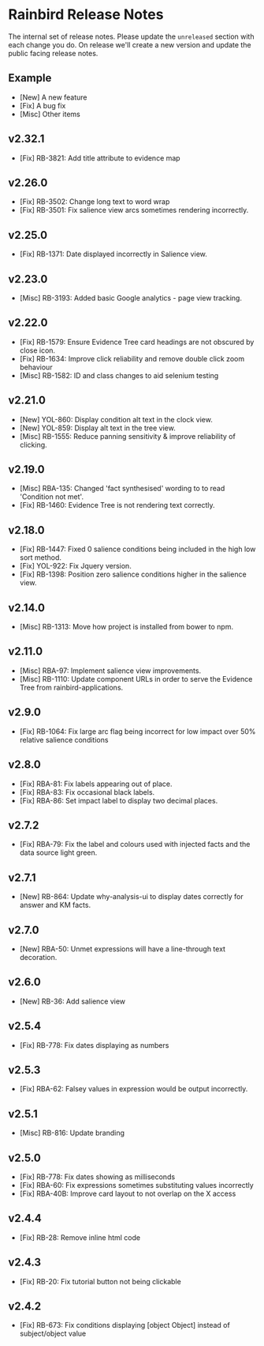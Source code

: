# Rainbird Release Notes

The internal set of release notes. Please update the `unreleased` section with
each change you do. On release we'll create a new version and update the public
facing release notes.

## Example

  *  [New] A new feature
  *  [Fix] A bug fix
  * [Misc] Other items

## v2.32.1

  * [Fix] RB-3821: Add title attribute to evidence map

## v2.26.0

  * [Fix] RB-3502: Change long text to word wrap
  * [Fix] RB-3501: Fix salience view arcs sometimes rendering incorrectly.

## v2.25.0

  * [Fix] RB-1371: Date displayed incorrectly in Salience view.

## v2.23.0

  * [Misc] RB-3193: Added basic Google analytics - page view tracking.

## v2.22.0
  
  *   [Fix] RB-1579: Ensure Evidence Tree card headings are not obscured by close icon.
  *   [Fix] RB-1634: Improve click reliability and remove double click zoom behaviour
  *  [Misc] RB-1582: ID and class changes to aid selenium testing

## v2.21.0

  *  [New]  YOL-860: Display condition alt text in the clock view.
  *  [New]  YOL-859: Display alt text in the tree view.
  *  [Misc] RB-1555: Reduce panning sensitivity & improve reliability of clicking.

## v2.19.0

  *  [Misc] RBA-135: Changed 'fact synthesised' wording to to read 'Condition not met'.
  *  [Fix]  RB-1460: Evidence Tree is not rendering text correctly.

## v2.18.0

  *  [Fix] RB-1447: Fixed 0 salience conditions being included in the high low sort method.
  *  [Fix] YOL-922: Fix Jquery version.
  *  [Fix] RB-1398: Position zero salience conditions higher in the salience view.

## v2.14.0

  * [Misc] RB-1313: Move how project is installed from bower to npm.

## v2.11.0

  * [Misc]  RBA-97: Implement salience view improvements.
  * [Misc] RB-1110: Update component URLs in order to serve the Evidence Tree from rainbird-applications.

## v2.9.0

  * [Fix] RB-1064: Fix large arc flag being incorrect for low impact over 50% relative salience conditions

## v2.8.0

  * [Fix] RBA-81: Fix labels appearing out of place.
  * [Fix] RBA-83: Fix occasional black labels.
  * [Fix] RBA-86: Set impact label to display two decimal places.

## v2.7.2

  * [Fix] RBA-79: Fix the label and colours used with injected facts and the data source light green.
  
## v2.7.1

  * [New] RB-864: Update why-analysis-ui to display dates correctly for answer and KM facts.

## v2.7.0

  * [New] RBA-50: Unmet expressions will have a line-through text decoration.

## v2.6.0

  * [New] RB-36: Add salience view

## v2.5.4

  * [Fix] RB-778: Fix dates displaying as numbers

## v2.5.3

  * [Fix] RBA-62: Falsey values in expression would be output incorrectly.

## v2.5.1

  * [Misc] RB-816: Update branding

## v2.5.0

  *  [Fix] RB-778: Fix dates showing as milliseconds
  *  [Fix] RBA-60: Fix expressions sometimes substituting values incorrectly
  *  [Fix] RBA-40B: Improve card layout to not overlap on the X access

## v2.4.4

  *  [Fix] RB-28: Remove inline html code

## v2.4.3

  *  [Fix] RB-20: Fix tutorial button not being clickable

## v2.4.2

  *  [Fix] RB-673: Fix conditions displaying [object Object] instead of subject/object value

